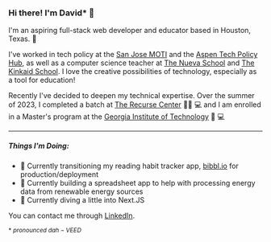 ### Hi there! I'm David* 👋
I'm an aspiring full-stack web developer and educator based in Houston, Texas. 🤠

I've worked in tech policy at the [San Jose MOTI](https://www.motisanjose.org/) and the [Aspen Tech Policy Hub](https://www.aspentechpolicyhub.org/), as well as a computer science teacher at [The Nueva School](https://www.nuevaschool.org/) and [The Kinkaid School](https://www.kinkaid.org/). I love the creative possibilities of technology, especially as a tool for education! 

Recently I've decided to deepen my technical expertise. Over the summer of 2023, I completed a batch at [The Recurse Center](https://www.recurse.com/) 🏋️‍♂️ 💻  and I am enrolled in a Master's program at the [Georgia Institute of Technology](https://omscs.gatech.edu/) 🐝 💻

---

##### Things I'm Doing:


- 📖 Currently transitioning my reading habit tracker app, [bibbl.io](https://github.com/dalbanhi/bibbl.io) for production/deployment
- 🔨 Currently building a spreadsheet app to help with processing energy data from renewable energy sources
- 🌱 Currently diving a little into  Next.JS

You can contact me through [LinkedIn](https://www.linkedin.com/in/david-alb%C3%A1n-hidalgo/).
<!--
**dalbanhi/dalbanhi** is a ✨ _special_ ✨ repository because its `README.md` (this file) appears on your GitHub profile.

Here are some ideas to get you started:

- 🔭 I’m currently working on ...
- 🌱 I’m currently learning ...
- 👯 I’m looking to collaborate on ...
- 🤔 I’m looking for help with ...
- 💬 Ask me about ...
- 📫 How to reach me: ...
- 😄 Pronouns: ...
- ⚡ Fun fact: ...
-->

$_{*\ pronounced\ dah-VEED }$
